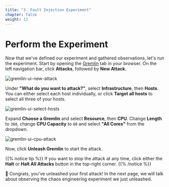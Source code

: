 ```yaml
---
title: "3. Fault Injection Experiment"
chapter: false
weight: 13
---
```


# Perform the Experiment

Now that we've defined our experiment and gathered observations, let's run the experiment. Start by opening the [Gremlin](https://app.gremlin.com) tab in your browser. On the left navigation bar, click **Attacks**, followed by **New Attack.**

![gremlin-ui-new-attack](/images/30_eks/gremlin-create-new-attack.png)

Under **"What do you want to attack?"**, select **Infrastructure**, then **Hosts**. You can either select each host individually, or click **Target all hosts** to select all three of your hosts.

![gremlin-ui-select-hosts](/images/30_eks/gremlin-select-hosts.png)

Expand **Choose a Gremlin** and select **Resource**, then **CPU**. Change **Length** to `360`, change **CPU Capacity** to `80` and select **"All Cores"** from the dropdown.

![gremlin-ui-cpu-attack](/images/30_eks/gremlin-cpu-attack.png)

Now, click **Unleash Gremlin** to start the attack.

{{% notice tip %}}
If you want to stop the attack at any time, click either the **Halt** or **Halt All Attacks** button in the top-right corner.
{{% /notice %}}

🎉 Congrats, you've unleashed your first attack! In the next page, we will talk about observing the chaos engineering experiment we just unleashed.